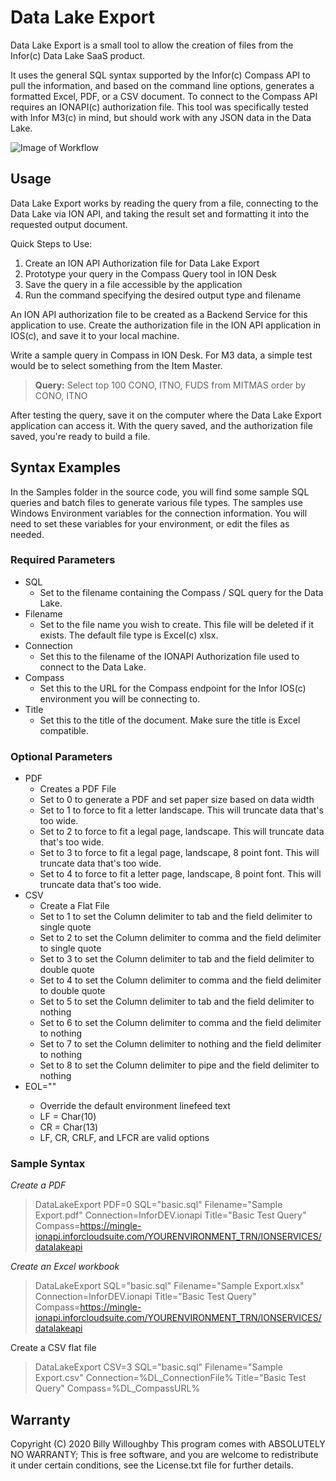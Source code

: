 

# Data Lake Export

Data Lake Export is a small tool to allow the creation of files from the Infor(c) Data Lake SaaS product.  

It uses the general SQL syntax supported by the Infor(c) Compass API to pull the information, and based on the command line options, generates a formatted Excel, PDF, or a CSV document.  To connect to the Compass API requires an IONAPI(c) authorization file.  This tool was specifically tested with Infor M3(c) in mind, but should work with any JSON data in the Data Lake.

![Image of Workflow](https://billywilloughby.com/dle/Data%20Lake%20Export%20Flow.png)

<!--```mermaid-->
<!--graph LR;-->
<!--A[Data Lake Export] - - Compass API - -> B((Infor Data Lake))-->
<!--C[Result Data]; D[Output Document];-->
<!--B - -> C;-->
<!--C - -> D;-->
<!--```-->

## Usage
Data Lake Export works by reading the query from a file, connecting to the Data Lake via ION API, and taking the result set and formatting it into the requested output document. 

Quick Steps to Use:

 1. Create an ION API Authorization file for Data Lake Export
 2. Prototype your query in the Compass Query tool in ION Desk
 3. Save the query in a file accessible by the application
 4. Run the command specifying the desired output type and filename

An ION API authorization file to be created as a Backend Service for this application to use.  Create the authorization file in the ION API application in IOS(c), and save it to your local machine. 

Write a sample query in Compass in ION Desk.  For M3 data, a simple test would be to select something from the Item Master.

> **Query:** Select top 100 CONO, ITNO, FUDS from MITMAS order by CONO, ITNO

After testing the query, save it on the computer where the Data Lake Export application can access it.  With the query saved, and the authorization file saved, you're ready to build a file.


## Syntax Examples
In the Samples folder in the source code, you will find some sample SQL queries and batch files to generate various file types.  The samples use Windows Environment variables for the connection information.  You will need to set these variables for your environment, or edit the files as needed.
### Required Parameters
 - SQL
	 - Set to the filename containing the Compass / SQL query for the Data Lake.
 - Filename
	 - Set to the file name you wish to create.  This file will be deleted if it exists.  The default file type is Excel(c) xlsx.
 - Connection
	 - Set this to the filename of the IONAPI Authorization file used to connect to the Data Lake.
 - Compass
	 - Set this to the URL for the Compass endpoint for the Infor IOS(c) environment you will be connecting to.
 - Title
	 - Set this to the title of the document.  Make sure the title is Excel compatible.
### Optional Parameters
 - PDF
	 - Creates a PDF File
	 - Set to 0 to generate a PDF and set paper size based on data width
	 - Set to 1 to force to fit a letter landscape.  This will truncate data that's too wide.
	 - Set to 2 to force to fit a legal page, landscape.  This will truncate data that's too wide.
	 - Set to 3 to force to fit a legal page, landscape, 8 point font.  This will truncate data that's too wide.
	 - Set to 4 to force to fit a letter page, landscape, 8 point font.  This will truncate data that's too wide.
 - CSV
	 - Create a Flat File
	 - Set to 1 to set the Column delimiter to tab and the field delimiter to single quote
	 - Set to 2 to set the Column delimiter to comma and the field delimiter to single quote
	 - Set to 3 to set the Column delimiter to tab and the field delimiter to double quote
	 - Set to 4 to set the Column delimiter to comma and the field delimiter to double quote
	 - Set to 5 to set the Column delimiter to tab and the field delimiter to nothing
	 - Set to 6 to set the Column delimiter to comma and the field delimiter to nothing
	 - Set to 7 to set the Column delimiter to nothing and the field delimiter to nothing
	 - Set to 8 to set the Column delimiter to pipe and the field delimiter to nothing
 - EOL="<Value>"
 	- Override the default environment linefeed text
 	- LF = Char(10)
 	- CR = Char(13)
 	- LF, CR, CRLF, and LFCR are valid options

### Sample Syntax

*Create a PDF*
> DataLakeExport PDF=0 SQL="basic.sql" Filename="Sample Export.pdf" Connection=InforDEV.ionapi Title="Basic Test Query" Compass=https://mingle-ionapi.inforcloudsuite.com/YOURENVIRONMENT_TRN/IONSERVICES/datalakeapi

*Create an Excel workbook*
> DataLakeExport SQL="basic.sql" Filename="Sample Export.xlsx" Connection=InforDEV.ionapi Title="Basic Test Query" Compass=https://mingle-ionapi.inforcloudsuite.com/YOURENVIRONMENT_TRN/IONSERVICES/datalakeapi

Create a CSV flat file
> DataLakeExport CSV=3 SQL="basic.sql" Filename="Sample Export.csv" Connection=%DL_ConnectionFile% Title="Basic Test Query" Compass=%DL_CompassURL%



## Warranty
Copyright (C) 2020 Billy Willoughby
This program comes with ABSOLUTELY NO WARRANTY;
This is free software, and you are welcome to redistribute it under certain conditions, see the License.txt file for further details.
